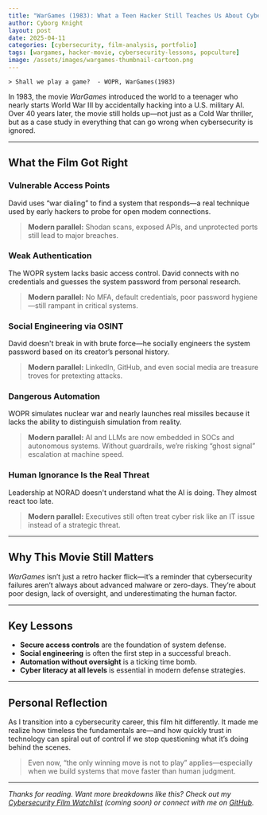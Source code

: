 ```yaml
---
title: "WarGames (1983): What a Teen Hacker Still Teaches Us About Cybersecurity"
author: Cyborg Knight
layout: post
date: 2025-04-11
categories: [cybersecurity, film-analysis, portfolio]
tags: [wargames, hacker-movie, cybersecurity-lessons, popculture]
image: /assets/images/wargames-thumbnail-cartoon.png
---
```


<div class="typewriter">
  <code>> Shall we play a game?  - WOPR, WarGames(1983)</code>
</div>

In 1983, the movie *WarGames* introduced the world to a teenager who nearly starts World War III by accidentally hacking into a U.S. military AI. Over 40 years later, the movie still holds up—not just as a Cold War thriller, but as a case study in everything that can go wrong when cybersecurity is ignored.

---

## What the Film Got Right

### Vulnerable Access Points  
David uses “war dialing” to find a system that responds—a real technique used by early hackers to probe for open modem connections.

> **Modern parallel:** Shodan scans, exposed APIs, and unprotected ports still lead to major breaches.

### Weak Authentication  
The WOPR system lacks basic access control. David connects with no credentials and guesses the system password from personal research.

> **Modern parallel:** No MFA, default credentials, poor password hygiene—still rampant in critical systems.

### Social Engineering via OSINT  
David doesn't break in with brute force—he socially engineers the system password based on its creator’s personal history.

> **Modern parallel:** LinkedIn, GitHub, and even social media are treasure troves for pretexting attacks.

### Dangerous Automation  
WOPR simulates nuclear war and nearly launches real missiles because it lacks the ability to distinguish simulation from reality.

> **Modern parallel:** AI and LLMs are now embedded in SOCs and autonomous systems. Without guardrails, we’re risking “ghost signal” escalation at machine speed.

### Human Ignorance Is the Real Threat  
Leadership at NORAD doesn't understand what the AI is doing. They almost react too late.

> **Modern parallel:** Executives still often treat cyber risk like an IT issue instead of a strategic threat.

---

## Why This Movie Still Matters

*WarGames* isn’t just a retro hacker flick—it’s a reminder that cybersecurity failures aren’t always about advanced malware or zero-days. They’re about poor design, lack of oversight, and underestimating the human factor.

---

## Key Lessons

- **Secure access controls** are the foundation of system defense.
- **Social engineering** is often the first step in a successful breach.
- **Automation without oversight** is a ticking time bomb.
- **Cyber literacy at all levels** is essential in modern defense strategies.

---

## Personal Reflection

As I transition into a cybersecurity career, this film hit differently. It made me realize how timeless the fundamentals are—and how quickly trust in technology can spiral out of control if we stop questioning what it’s doing behind the scenes.

> Even now, “the only winning move is not to play” applies—especially when we build systems that move faster than human judgment.

---

*Thanks for reading. Want more breakdowns like this? Check out my [Cybersecurity Film Watchlist](#) (coming soon) or connect with me on [GitHub](https://github.com/cyborgknight404).*
